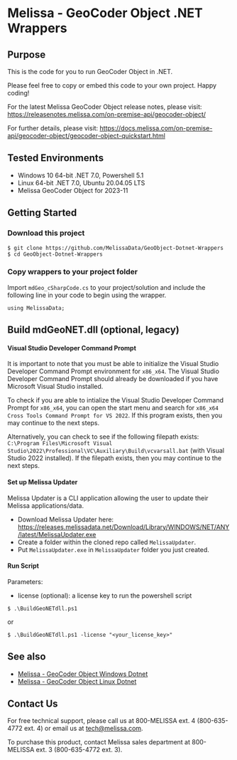 # Melissa - GeoCoder Object .NET Wrappers

## Purpose
This is the code for you to run GeoCoder Object in .NET.

Please feel free to copy or embed this code to your own project. Happy coding!

For the latest Melissa GeoCoder Object release notes, please visit: https://releasenotes.melissa.com/on-premise-api/geocoder-object/

For further details, please visit: https://docs.melissa.com/on-premise-api/geocoder-object/geocoder-object-quickstart.html

## Tested Environments
- Windows 10 64-bit .NET 7.0, Powershell 5.1
- Linux 64-bit .NET 7.0, Ubuntu 20.04.05 LTS
- Melissa GeoCoder Object for 2023-11

## Getting Started

### Download this project
```
$ git clone https://github.com/MelissaData/GeoObject-Dotnet-Wrappers
$ cd GeoObject-Dotnet-Wrappers
```

### Copy wrappers to your project folder
Import `mdGeo_cSharpCode.cs` to your project/solution and include the following line in your code to begin using the wrapper.

```
using MelissaData;
```

## Build mdGeoNET.dll (optional, legacy)

#### Visual Studio Developer Command Prompt
It is important to note that you must be able to initialize the Visual Studio Developer Command Prompt environment for `x86_x64`. The Visual Studio Developer Command Prompt should already be downloaded if you have Microsoft Visual Studio installed. 

To check if you are able to intialize the Visual Studio Developer Command Prompt for `x86_x64`, you can open the start menu and search for `x86_x64 Cross Tools Command Prompt for VS 2022`. If this program exists, then you may continue to the next steps.

Alternatively, you can check to see if the following filepath exists: `C:\Program Files\Microsoft Visual Studio\2022\Professional\VC\Auxiliary\Build\vcvarsall.bat` (with Visual Studio 2022 installed). If the filepath exists, then you may continue to the next steps.

#### Set up Melissa Updater 
Melissa Updater is a CLI application allowing the user to update their Melissa applications/data. 

- Download Melissa Updater here: <https://releases.melissadata.net/Download/Library/WINDOWS/NET/ANY/latest/MelissaUpdater.exe>
- Create a folder within the cloned repo called `MelissaUpdater`.
- Put `MelissaUpdater.exe` in `MelissaUpdater` folder you just created.

#### Run Script
Parameters:
- license (optional): a license key to run the powershell script

```
$ .\BuildGeoNETdll.ps1
```

or

```
$ .\BuildGeoNETdll.ps1 -license "<your_license_key>"
```

## See also
- [Melissa - GeoCoder Object Windows Dotnet](https://github.com/MelissaData/GeoObject-Dotnet)
- [Melissa - GeoCoder Object Linux Dotnet](https://github.com/MelissaData/GeoObject-Dotnet-Linux)
    
## Contact Us
For free technical support, please call us at 800-MELISSA ext. 4 (800-635-4772 ext. 4) or email us at tech@melissa.com.

To purchase this product, contact Melissa sales department at 800-MELISSA ext. 3 (800-635-4772 ext. 3).
